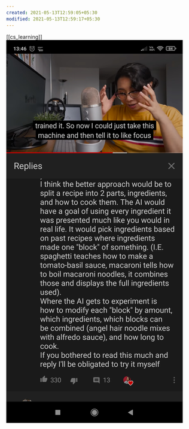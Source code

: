 ```yaml
---
created: 2021-05-13T12:59:05+05:30
modified: 2021-05-13T12:59:17+05:30
---
```

[[cs_learning]]
![Image](./media/image_picker6899997258554296913.jpg)
